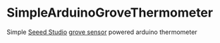 # SimpleArduinoGroveThermometer

Simple [Seeed Studio](http://https://github.com/Seeed-Studio) [grove sensor](https://github.com/Seeed-Studio/Sketchbook_Starter_Kit_V2.0) powered arduino thermometer
